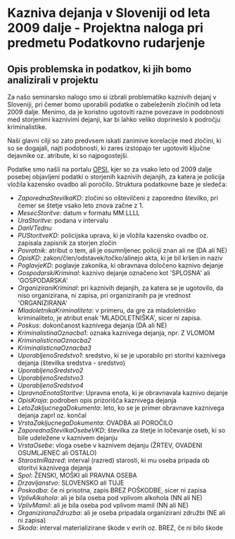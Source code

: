 # Kazniva dejanja v Sloveniji od leta 2009 dalje - Projektna naloga pri predmetu Podatkovno rudarjenje

## Opis problemska in podatkov, ki jih bomo analizirali v projektu
Za našo seminarsko nalogo smo si izbrali problematiko kaznivih dejanj v Sloveniji, pri čemer bomo uporabili podatke o 
zabeleženih zločinih od leta 2009 dalje. Menimo, da je koristno ugotoviti razne povezave in podobnosti med storjenimi kaznivimi dejanji, kar bi lahko veliko doprineslo k področju kriminalistike.

Naši glavni cilji so zato predvsem iskati zanimive korelacije med zločini, ki so se dogajali, najti podobnosti, ki zares izstopajo ter ugotoviti ključne dejavnike oz. atribute, ki so najpogostejši.

Podatke smo našli na portalu [OPSI](https://podatki.gov.si/dataset/mnzpkazniva-dejanja-od-leta-2009-dalje), kjer so za vsako leto od 2009 dalje posebej objavljeni podatki o storjenih kaznivih dejanjih, za katera je policija vložila kazensko ovadbo ali poročilo. 
Struktura podatkovne baze je sledeča:
- *ZaporednaStevilkaKD*: zločini so oštevilčeni z zaporedno številko, pri čemer se štetje vsako leto znova začne z 1.
- *MesecStoritve*: datum v formatu MM.LLLL
- *UraStoritve*: podana v intervalu
- *DanVTednu*
- *PUStoritveKD*: policijska uprava, ki je vložila kazensko ovadbo oz. zapisala zapisnik za storjen zločin
- *Povratnik*: atribut o tem, ali je osumnljenec policiji znan ali ne (DA ali NE)
- *OpisKD*: zakon/člen/odstavek/točko/alinejo akta, ki je bil kršen in naziv
- *PoglavjeKD*: poglavje zakonika, ki obravnava določeno kaznivo dejanje
- *GospodarskiKriminal*: kaznivo dejanje označeno kot 'SPLOSNA' ali 'GOSPODARSKA'
- *OrganiziraniKriminal*: pri kaznivih dejanjih, za katera se je ugotovilo, da niso organizirana, ni zapisa, pri organiziranih pa je vrednost 'ORGANIZIRANA'
- *MladoletnikaKriminaliteta*: v primeru, da gre za mladoletniško kriminaliteto, je atribut enak 'MLADOLETNIŠKA', sicer ni zapisa.
- *Poskus*: dokončanost kaznivega dejanja (DA ali NE)
- *KriminalistinaOznacba1*: oznaka kaznivega dejanja, npr. Z VLOMOM 
- *KriminalisticnaOznacba2*
- *KriminalisticnaOznacba3*
- *UporabljenoSredstvo1*: sredstvo, ki se je uporabilo pri storitvi kaznivega dejanja (številka sredstva - sredstvo)
- *UporabljenoSredstvo2*
- *UporabljenoSredstvo3*
- *UporabljenoSredstvo4*
- *UpravnaEnotaStoritve*: Upravna enota, ki je obravnavala kaznivo dejanje
- *OpisKraja*: podroben opis prizorišča kaznivega dejanja
- *LetoZakljucnegaDokumenta*: leto, ko se je primer obravnave kaznivega dejanja zaprl oz. končal
- *VrstaZakljucnegaDokumenta*: OVADBA ali POROČILO
- *ZaporednaStevilkaOsebeVKD*: številka za štetje in ločevanje oseb, ki so bile udeležene v kaznivem dejanju
- *VrstaOsebe*: vloga osebe v kaznivem dejanju (ŽRTEV, OVADENI OSUMLJENEC ali OSTALO)
- *StarostniRazred*: interval (razred) starosti, ki mu oseba pripada ob storitvi kaznivega dejanja
- *Spol*: ŽENSKI, MOŠKI ali PRAVNA OSEBA
- *Drzavljanstvo*: SLOVENSKO ali TUJE
- *Poskodba*: če ni prisotna, zapis BREZ POŠKODBE, sicer ni zapisa
- *VplivAlkohola*: ali je bila oseba pod vplivom alkohola (NN ali NE)
- *VplivMamil*: ali je bila oseba pod vplivom mamil (NN ali NE)
- *OrganiziranaZdruzba*: ali je oseba pripadala organizirani združbi (NE ali ni zapisa)
- *Skoda*: interval materializirane škode v evrih oz. BREZ, če ni bilo škode